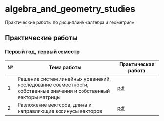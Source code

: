 # algebra_and_geometry_studies

Практические работы по дисциплине «алгебра и геометрия»

## Практические работы

### Первый год, первый семестр

| № | Тема работы | Практическая работа |
|---|-------------|---------------------|
| 1 | Решение систем линейных уравнений, исследование совместности, собственные значения и собственный векторы матрицы | [pdf](practical_works/year_01/semester_01/practical_1/task.pdf) |
| 2 | Разложение векторов, длина и направляющие косинусы векторов | [pdf](practical_works/year_01/semester_01/practical_2/task.pdf) |
